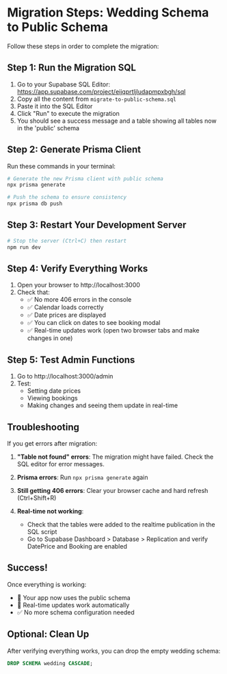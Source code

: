 # Migration Steps: Wedding Schema to Public Schema

Follow these steps in order to complete the migration:

## Step 1: Run the Migration SQL
1. Go to your Supabase SQL Editor: https://app.supabase.com/project/eijqprtljludapmpxbgh/sql
2. Copy all the content from `migrate-to-public-schema.sql`
3. Paste it into the SQL Editor
4. Click "Run" to execute the migration
5. You should see a success message and a table showing all tables now in the 'public' schema

## Step 2: Generate Prisma Client
Run these commands in your terminal:

```bash
# Generate the new Prisma client with public schema
npx prisma generate

# Push the schema to ensure consistency
npx prisma db push
```

## Step 3: Restart Your Development Server
```bash
# Stop the server (Ctrl+C) then restart
npm run dev
```

## Step 4: Verify Everything Works
1. Open your browser to http://localhost:3000
2. Check that:
   - ✅ No more 406 errors in the console
   - ✅ Calendar loads correctly
   - ✅ Date prices are displayed
   - ✅ You can click on dates to see booking modal
   - ✅ Real-time updates work (open two browser tabs and make changes in one)

## Step 5: Test Admin Functions
1. Go to http://localhost:3000/admin
2. Test:
   - Setting date prices
   - Viewing bookings
   - Making changes and seeing them update in real-time

## Troubleshooting

If you get errors after migration:

1. **"Table not found" errors**: The migration might have failed. Check the SQL editor for error messages.

2. **Prisma errors**: Run `npx prisma generate` again

3. **Still getting 406 errors**: Clear your browser cache and hard refresh (Ctrl+Shift+R)

4. **Real-time not working**: 
   - Check that the tables were added to the realtime publication in the SQL script
   - Go to Supabase Dashboard > Database > Replication and verify DatePrice and Booking are enabled

## Success!
Once everything is working:
- 🎉 Your app now uses the public schema
- 🚀 Real-time updates work automatically
- ✅ No more schema configuration needed

## Optional: Clean Up
After verifying everything works, you can drop the empty wedding schema:
```sql
DROP SCHEMA wedding CASCADE;
```